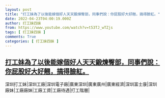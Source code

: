 ```yaml
---
layout: post
title: "打工妹為了以後能嫁個好人天天鍛煉臀部，同事們說：你屁股好大好翹，搞得臉紅。"
date: 2022-04-23T04:00:19.000Z
author: 打工妹四妹
from: https://www.youtube.com/watch?v=t53TJ_wTZjs
tags: [ 打工妹四妹 ]
comments: True
categories: [ 打工妹四妹 ]
---
```

<!--1650686419000-->
[打工妹為了以後能嫁個好人天天鍛煉臀部，同事們說：你屁股好大好翹，搞得臉紅。](https://www.youtube.com/watch?v=t53TJ_wTZjs)
------

<div>
深圳打工妹|深圳工廠|深圳電子廠|廣東深圳|廣東廣州|廣東經濟|深圳富士康|深圳廠妹|工廠廠妹|工廠工資|工廠待遇|打工階層|
</div>
